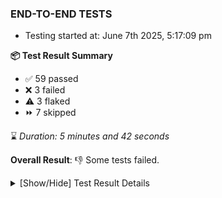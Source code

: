 ### END-TO-END TESTS

- Testing started at: June 7th 2025, 5:17:09 pm

**📦 Test Result Summary**

- ✅ 59 passed
- ❌ 3 failed
- ⚠️ 3 flaked
- ⏩ 7 skipped

⌛ _Duration: 5 minutes and 42 seconds_

**Overall Result**: 👎 Some tests failed.



<details>
    <summary>[Show/Hide] Test Result Details</summary>
    <div markdown="1">

| Test | Browser | Test Case | Tags | Result |
| :---: | :---: | :--- | :---: | :---: |
| 1 | chromium-meshery-provider | Search a Model and Export it |  | ❌ |
| 2 | chromium-meshery-provider | Import a Model via File Import |  | ➖ |
| 3 | chromium-meshery-provider | Import a Model via Url Import |  | ➖ |
| 4 | chromium-meshery-provider | Import a Model via CSV Import |  | ➖ |
| 5 | chromium-meshery-provider | Add a cluster connection by uploading kubeconfig file | unstable | ⚠️ |
| 6 | chromium-meshery-provider | Transition to disconnected state and then back to connected state | unstable | ⚠️ |
| 7 | chromium-meshery-provider | Transition to ignored state and then back to connected state | unstable | ⚠️ |
| 8 | chromium-meshery-provider | Transition to not found state and then back to connected state | unstable | ⚠️ |
| 9 | chromium-meshery-provider | Delete Kubernetes cluster connections | unstable | ⚠️ |
| 10 | chromium-meshery-provider | Configure Existing Istio adapter through Mesh Adapter URL from Management page | unstable | ⚠️ |
| 11 | chromium-local-provider | Add a cluster connection by uploading kubeconfig file | unstable | ⚠️ |
| 12 | chromium-local-provider | Transition to disconnected state and then back to connected state | unstable | ⚠️ |
| 13 | chromium-local-provider | Transition to ignored state and then back to connected state | unstable | ⚠️ |
| 14 | chromium-local-provider | Transition to not found state and then back to connected state | unstable | ⚠️ |
| 15 | chromium-local-provider | Delete Kubernetes cluster connections | unstable | ⚠️ |
| 16 | chromium-local-provider | Search a Model and Export it |  | ❌ |
| 17 | chromium-local-provider | Import a Model via File Import |  | ➖ |
| 18 | chromium-local-provider | Import a Model via Url Import |  | ➖ |
| 19 | chromium-local-provider | Import a Model via CSV Import |  | ➖ |
| 20 | chromium-local-provider | Compare test of a performance profile with load generator &quot;fortio&quot; and service mesh &quot;None&quot; |  | ❌ |
| 21 | chromium-local-provider | Delete a performance profile with load generator &quot;fortio&quot; and service mesh &quot;None&quot; |  | ➖ |

</div>
</details>


<!-- To see the full report, please visit our CI/CD pipeline with reporter. -->